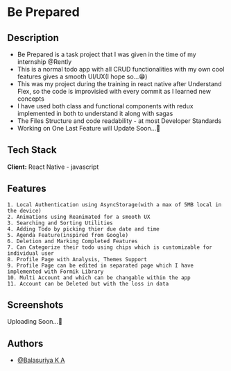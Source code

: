 # Be Prepared

## Description

* Be Prepared is a task project that I was given in the time of my internship @Rently
* This is a normal todo app with all CRUD functionalities with my own cool features gives a smooth UI/UX(I hope so...😁)
* This was my project during the training in react native after Understand Flex, so the code is improvisied with every commit as I learned new concepts
* I have used both class and functional components with redux implemented in both to understand it along with sagas
* The Files Structure and code readability - at most Developer Standards
* Working on One Last Feature will Update Soon...🚀


## Tech Stack

**Client:** 
React Native - javascript



## Features

    1. Local Authentication using AsyncStorage(with a max of 5MB local in the device)
    2. Animations using Reanimated for a smooth UX
    3. Searching and Sorting Utilities
    4. Adding Todo by picking thier due date and time
    5. Agenda Feature(inspired from Google)
    6. Deletion and Marking Completed Features
    7. Can Categorize their todo using chips which is customizable for individual user
    8. Profile Page with Analysis, Themes Support
    9. Profile Page can be edited in separated page which I have implemented with Formik Library
    10. Multi Account and which can be changable within the app
    11. Account can be Deleted but with the loss in data
    


## Screenshots

Uploading Soon...🎁

## Authors

- [@Balasuriya K A](https://github.com/BALASURIYA29)
